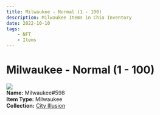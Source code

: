 ```yaml
---
title: Milwaukee - Normal (1 - 100)
description: Milwaukee Items in Chia Inventory
date: 2022-10-10
tags:
    - NFT
    - Items
---
```


# Milwaukee - Normal (1 - 100)
<div class="item_thumbnail">
<img loading="lazy" src="https://mc2hko4qgc46kkmlxxxky56ojbsoqnxfdd23kq7vxmjsi4lq.arweave.net/YLR1O5AwueUpi73urHfOSGTo--NuUY-9bVD9bsTJHFw"><br/>
<div><strong>Name:</strong> Milwaukee#598</div>
<div><strong>Item Type:</strong> Milwaukee</div>
<div><strong>Collection:</strong> <a href="https://www.spacescan.io/xch/nft/collection/col1lend2dcn558km4wcwta4xnkfv3xpcmlp9kyt0m909emvfxechlyqdl5ndg">City Illusion</a></div>
</div>

